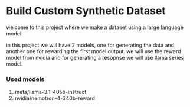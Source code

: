 # Build Custom Synthetic Dataset


welcome to this project where we make a dataset using a large language model.

in this project we will have 2 models, one for generating the data and another one for rewarding the first model output.
we will use the reward model from nvidia and for generating a resopnse we will use llama series model.


### Used models

1. meta/llama-3.1-405b-instruct
2. nvidia/nemotron-4-340b-reward